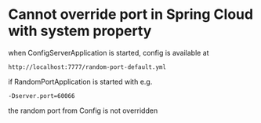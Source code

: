 # Cannot override port in Spring Cloud with system property

when ConfigServerApplication is started, config is available at 
```
http://localhost:7777/random-port-default.yml
```

if RandomPortApplication is started with e.g.
```
-Dserver.port=60066
```
the random port from Config is not overridden
